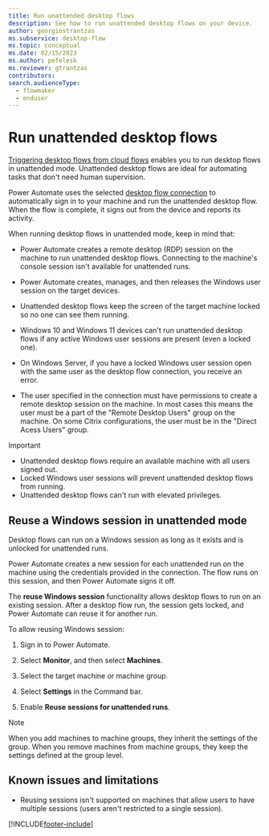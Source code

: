 ```yaml
---
title: Run unattended desktop flows
description: See how to run unattended desktop flows on your device.
author: georgiostrantzas
ms.subservice: desktop-flow
ms.topic: conceptual
ms.date: 02/15/2023
ms.author: pefelesk
ms.reviewer: gtrantzas
contributors:
search.audienceType: 
  - flowmaker
  - enduser
---
```


# Run unattended desktop flows

[Triggering desktop flows from cloud flows](trigger-desktop-flows.md) enables you to run desktop flows in unattended mode. Unattended desktop flows are ideal for automating tasks that don't need human supervision.

Power Automate uses the selected [desktop flow connection](desktop-flow-connections.md) to automatically sign in to your machine and run the unattended desktop flow. When the flow is complete, it signs out from the device and reports its activity.

When running desktop flows in unattended mode, keep in mind that:

- Power Automate creates a remote desktop (RDP) session on the machine to run unattended desktop flows. Connecting to the machine's console session isn't available for unattended runs.

- Power Automate creates, manages, and then releases the Windows user session on the target devices.

- Unattended desktop flows keep the screen of the target machine locked so no one can see them running.

- Windows 10 and Windows 11 devices can't run unattended desktop flows if any active Windows user sessions are present (even a locked one).

- On Windows Server, if you have a locked Windows user session open with the same user as the desktop flow connection, you receive an error.

- The user specified in the connection must have permissions to create a remote desktop session on the machine. In most cases this means the user must be a part of the "Remote Desktop Users" group on the machine. On some Citrix configurations, the user must be in the "Direct Acess Users" group.

>[!IMPORTANT]
>
> - Unattended desktop flows require an available machine with all users signed out.
> - Locked Windows user sessions will prevent unattended desktop flows from running.
> - Unattended desktop flows can't run with elevated privileges.

## Reuse a Windows session in unattended mode

Desktop flows can run on a Windows session as long as it exists and is unlocked for unattended runs.

Power Automate creates a new session for each unattended run on the machine using the credentials provided in the connection. The flow runs on this session, and then Power Automate signs it off.

The **reuse Windows session** functionality allows desktop flows to run on an existing session. After a desktop flow run, the session gets locked, and Power Automate can reuse it for another run.

To allow reusing Windows session:

1. Sign in to Power Automate.

1. Select **Monitor**, and then select **Machines**.

1. Select the target machine or machine group.

1. Select **Settings** in the Command bar.

1. Enable **Reuse sessions for unattended runs**.

> [!NOTE]
> When you add machines to machine groups, they inherit the settings of the group. When you remove machines from machine groups, they keep the settings defined at the group level.

## Known issues and limitations

- Reusing sessions isn't supported on machines that allow users to have multiple sessions (users aren't restricted to a single session).

[!INCLUDE[footer-include](../includes/footer-banner.md)]
